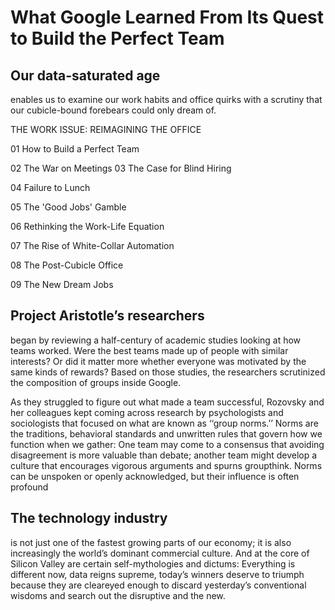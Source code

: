 # What Google Learned From Its Quest to Build the Perfect Team

## Our data-saturated age

enables us to examine our work habits and office quirks with a scrutiny that our cubicle-bound forebears could only dream of.

THE WORK ISSUE: REIMAGINING THE OFFICE

01 How to Build a Perfect Team

02 The War on Meetings
03 The Case for Blind Hiring

04 Failure to Lunch

05 The 'Good Jobs' Gamble

06 Rethinking the Work-Life Equation

07 The Rise of White-Collar Automation

08 The Post-Cubicle Office

09 The New Dream Jobs

## Project Aristotle’s researchers

began by reviewing a half-century of academic studies looking at how teams worked. Were the best teams made up of people with similar interests? Or did it matter more whether everyone was motivated by the same kinds of rewards? Based on those studies, the researchers scrutinized the composition of groups inside Google.


As they struggled to figure out what made a team successful, Rozovsky and her colleagues kept coming across research by psychologists and sociologists that focused on what are known as ‘‘group norms.’’ Norms are the traditions, behavioral standards and unwritten rules that govern how we function when we gather: One team may come to a consensus that avoiding disagreement is more valuable than debate; another team might develop a culture that encourages vigorous arguments and spurns groupthink. Norms can be unspoken or openly acknowledged, but their influence is often profound

## The technology industry 

is not just one of the fastest growing parts of our economy; it is also increasingly the world’s dominant commercial culture. And at the core of Silicon Valley are certain self-mythologies and dictums: Everything is different now, data reigns supreme, today’s winners deserve to triumph because they are cleareyed enough to discard yesterday’s conventional wisdoms and search out the disruptive and the new.
